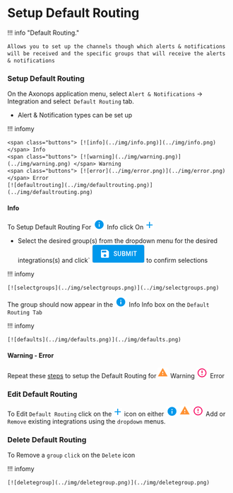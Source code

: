 # Setup Default Routing

!!! info "Default Routing." 

    Allows you to set up the channels though which alerts & notifications will be received and the specific groups that will receive the alerts & notifications



###  Setup Default Routing

On the Axonops application menu, select `Alert & Notifications` -> Integration and select` Default Routing` tab.

* Alert & Notification types can be set up


!!! infomy 

    <span class="buttons"> [![info](../img/info.png)](../img/info.png) </span> Info
    <span class="buttons"> [![warning](../img/warning.png)](../img/warning.png) </span> Warning
    <span class="buttons"> [![error](../img/error.png)](../img/error.png) </span> Error
    [![defaultrouting](../img/defaultrouting.png)](../img/defaultrouting.png)


####  Info

To Setup Default Routing For <span class="buttons"> [![info](../img/info.png)](../img/info.png) </span> Info click On <span class="buttons"> [![defaultplus](../img/defaultplus.png)](../img/defaultplus.png) </span>


* Select the desired group(s) from the dropdown menu for the desired integrations(s) and  click` <span class="buttons"> [![submit](../img/submit.png)](../img/submit.png) </span> to confirm selections

!!! infomy 

    [![selectgroups](../img/selectgroups.png)](../img/selectgroups.png)

The group should now appear in the <span class="buttons">[![info](../img/info.png)](../img/info.png) </span> Info  Info box on the `Default Routing Tab`

!!! infomy 

    [![defaults](../img/defaults.png)](../img/defaults.png)

####  Warning - Error


Repeat these [steps][1] to setup the Default Routing for <span class="buttons"> [![warning](../img/warning.png)](../img/warning.png) </span> Warning
<span class="buttons">[![error](../img/error.png)](../img/error.png) </span> Error

[1]: #info

### Edit Default Routing

To Edit `Default Routing` click on the  <span class="buttons">[![defaultplus](../img/defaultplus.png)](../img/defaultplus.png) </spa> icon on either <span class="buttons">[![info](../img/info.png)](../img/info.png) </span> <span class="buttons">[![warning](../img/warning.png)](../img/warning.png) [![error](../img/error.png)](../img/error.png) </span>  Add or `Remove` existing integrations using the `dropdown` menus.


### Delete Default Routing

To Remove a `group` `click` on the `Delete` icon

!!! infomy 

    [![deletegroup](../img/deletegroup.png)](../img/deletegroup.png)

